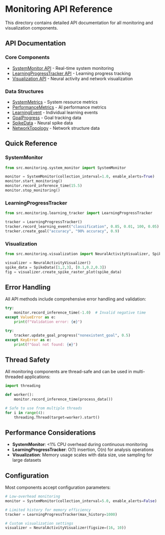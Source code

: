 # Monitoring API Reference

This directory contains detailed API documentation for all monitoring and visualization components.

## API Documentation

### Core Components
- [SystemMonitor API](system_monitor_api.md) - Real-time system monitoring
- [LearningProgressTracker API](learning_tracker_api.md) - Learning progress tracking
- [Visualization API](visualization_api.md) - Neural activity and network visualization

### Data Structures
- [SystemMetrics](data_structures.md#systemmetrics) - System resource metrics
- [PerformanceMetrics](data_structures.md#performancemetrics) - AI performance metrics
- [LearningEvent](data_structures.md#learningevent) - Individual learning events
- [GoalProgress](data_structures.md#goalprogress) - Goal tracking data
- [SpikeData](data_structures.md#spikedata) - Neural spike data
- [NetworkTopology](data_structures.md#networktopology) - Network structure data

## Quick Reference

### SystemMonitor

```python
from src.monitoring.system_monitor import SystemMonitor

monitor = SystemMonitor(collection_interval=1.0, enable_alerts=True)
monitor.start_monitoring()
monitor.record_inference_time(15.5)
monitor.stop_monitoring()
```

### LearningProgressTracker

```python
from src.monitoring.learning_tracker import LearningProgressTracker

tracker = LearningProgressTracker()
tracker.record_learning_event("classification", 0.85, 0.01, 100, 0.05)
tracker.create_goal("accuracy", "90% accuracy", 0.9)
```

### Visualization

```python
from src.monitoring.visualization import NeuralActivityVisualizer, SpikeData

visualizer = NeuralActivityVisualizer()
spike_data = SpikeData([1,2,3], [0.1,0.2,0.3])
fig = visualizer.create_spike_raster_plot(spike_data)
```

## Error Handling

All API methods include comprehensive error handling and validation:

```python
try:
    monitor.record_inference_time(-1.0)  # Invalid negative time
except ValueError as e:
    print(f"Validation error: {e}")

try:
    tracker.update_goal_progress("nonexistent_goal", 0.5)
except KeyError as e:
    print(f"Goal not found: {e}")
```

## Thread Safety

All monitoring components are thread-safe and can be used in multi-threaded applications:

```python
import threading

def worker():
    monitor.record_inference_time(process_data())

# Safe to use from multiple threads
for i in range(4):
    threading.Thread(target=worker).start()
```

## Performance Considerations

- **SystemMonitor**: <1% CPU overhead during continuous monitoring
- **LearningProgressTracker**: O(1) insertion, O(n) for analysis operations
- **Visualization**: Memory usage scales with data size, use sampling for large datasets

## Configuration

Most components accept configuration parameters:

```python
# Low-overhead monitoring
monitor = SystemMonitor(collection_interval=5.0, enable_alerts=False)

# Limited history for memory efficiency
tracker = LearningProgressTracker(max_history=1000)

# Custom visualization settings
visualizer = NeuralActivityVisualizer(figsize=(16, 10))
```